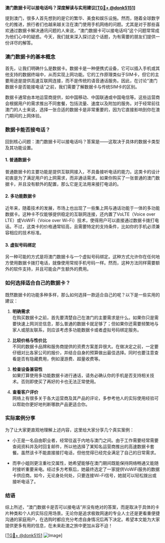 **澳门数据卡可以接电话吗？深度解读与实用建议[[TG💪+ @donk5151](https://t.me/s/donk5151)]**

提到澳门，很多人首先想到的是它的繁华、美食和娱乐设施。然而，随着全球数字化的推进，旅行者们也越来越关注在澳门使用手机网络的问题。尤其是对于那些喜欢通过数据卡解决通讯问题的人来说，“澳门数据卡可以接电话吗”这个问题常常成为他们心中的疑惑。今天，我们就来深入探讨这个话题，为有需要的朋友们提供一份详尽的解答。

### 澳门数据卡的基本概念

首先，让我们明确什么是数据卡。数据卡是一种便携式设备，它可以插入手机或其他支持的数据终端中，从而实现上网功能。它的工作原理类似于SIM卡，但它的主要用途是提供高速互联网连接，而不是传统的语音通话服务。因此，在讨论“澳门数据卡是否能接电话”之前，我们需要了解数据卡与传统SIM卡的区别。

数据卡通常由本地运营商提供，如中国移动、中国联通或中国电信等。这些运营商会根据用户的需求推出不同套餐，包括流量、速度以及附加的服务。对于经常前往澳门的人士来说，选择一张合适的数据卡是非常重要的，因为它直接影响到你在澳门期间的上网体验。

### 数据卡能否接电话？

回到核心问题：澳门数据卡可以接电话吗？答案是——这取决于具体的数据卡类型及其功能设置。

#### 1. **普通数据卡**
普通数据卡的主要功能是提供互联网接入，不具备接听电话的能力。这类卡的设计初衷是为了满足用户的上网需求，而非通话需求。如果你购买了一张普通的澳门数据卡，并且没有额外的配置，那么它是无法用来接打电话的。

#### 2. **多功能数据卡**
近年来，随着技术的发展，市场上也出现了一些集上网与通话功能于一体的多功能数据卡。这种卡不仅能够提供稳定的互联网连接，还内置了VoLTE（Voice over LTE）或VoWiFi（Voice over Wi-Fi）技术，使得用户可以直接通过数据卡拨打电话。不过，这类卡的价格通常较高，且需要特定的支持条件，比如你的手机必须兼容相应的技术标准。

#### 3. **虚拟号码绑定**
另一种可能的方式是将澳门数据卡与一个虚拟号码绑定。这种方式允许你在任何地方使用数据卡拨打电话，就像使用常规手机号码一样。然而，这种方法同样需要额外的软件支持，并且可能会产生额外的费用。

### 如何选择适合自己的数据卡？

既然数据卡的功能多种多样，那么如何选择一款适合自己的呢？以下是一些实用的建议：

1. **明确需求**  
   在购买数据卡之前，首先要清楚自己在澳门的主要需求是什么。如果你只是需要快速上网浏览信息，那么普通的数据卡就足够了；但如果你还需要频繁地与家人或朋友联系，则应该考虑多功能数据卡或者虚拟号码绑定服务。

2. **比较价格与性价比**  
   不同的数据卡品牌和服务商提供的资费方案差异很大。在做决定之前，一定要仔细对比各家公司的报价，并结合自身的预算做出最佳选择。同时也要注意查看是否有隐藏费用，例如漫游费、超量收费等。

3. **检查设备兼容性**  
   如果打算使用多功能数据卡进行通话，请务必确认你的手机是否支持相关技术。否则即使买了再好的卡也无法正常使用。

4. **查看客户评价**  
   网络上有很多关于各大运营商及其产品的评论，多参考他人的实际使用经验可以帮助你更好地判断哪款产品更适合你。

### 实际案例分享

为了让大家更直观地理解上述内容，这里给大家分享几个真实案例：

- 小王是一名自由职业者，经常往返于内地与澳门之间。由于工作需要经常需要查阅资料并及时回复邮件，所以他选择了某知名运营商推出的高速数据卡套餐。虽然该卡不能直接接打电话，但他觉得已经完全满足了自己的日常需求。
  
- 而李小姐则更注重社交属性，她希望能够在澳门期间既能保持网络畅通又能随时接听重要来电。经过多方考察后，她最终选定了一家提供VoWiFi服务的数据卡供应商。如今，无论身处何处，只要连接Wi-Fi信号，她就可以轻松拨出或接听电话了。

### 结语

综上所述，“澳门数据卡是否可以接电话”并没有绝对的答案，而是取决于具体的卡片种类和个人的实际应用场景。无论你是追求极致网速的专业人士还是更看重便捷沟通的家庭用户，在选购时都应充分考虑自身情况后再下决定。希望本文能为大家提供更多有用的信息，在未来赴澳之旅中更加从容不迫！

[[TG💪+ @donk5151](https://t.me/s/donk5151) ![Image](https://i.postimg.cc/rwNCRYN7/Snipaste-2025-04-30-17-27-05.png)]
